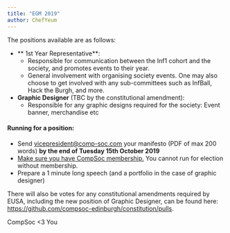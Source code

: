 ```yaml
---
title: "EGM 2019"
author: ChefYeum 
---
```


The positions available are as follows:

- ** 1st Year Representative**:
  - Responsible for communication between the Inf1 cohort and the society, and promotes events to their year.
  - General involvement with organising society events. One may also choose to get involved with any sub-committees such as InfBall, Hack the Burgh, and more.
- **Graphic Designer** (TBC by the constitutional amendment):
  - Responsible for any graphic designs required for the society: Event banner, merchandise etc 


#### Running for a position:
- Send vicepresident@comp-soc.com your manifesto (PDF of max 200 words) **by the end of Tuesday 15th October 2019** 
- [Make sure you have CompSoc membership.](/join) You cannot run for election without membership.
- Prepare a 1 minute long speech (and a portfolio in the case of graphic designer)

There will also be votes for any constitutional amendments required by EUSA, including the new position of Graphic Designer, can be found here: https://github.com/compsoc-edinburgh/constitution/pulls.

CompSoc <3 You
